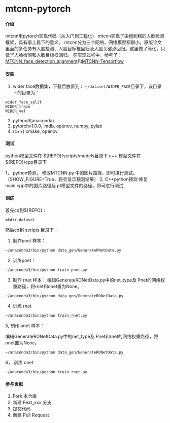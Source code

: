 # mtcnn-pytorch

#### 介绍

mtcnn用pytorch实现代码（从入门到工程化）
mtcnn实现了由粗到精的人脸检测框架，具有承上启下的意义。
mtcnn分为三个网络，网络模型都很小。原版论文里面的多任务有人脸检测、人脸目标框回归及人脸关键点回归。这里做了简化，只做了人脸检测和人脸目标框回归。
在实现过程中，参考了：[MTCNN_face_detection_alignment](https://github.com/kpzhang93/MTCNN_face_detection_alignment)和[MTCNN-Tensorflow](https://github.com/AITTSMD/MTCNN-Tensorflow)


#### 安装

1. wider face数据集，下载后放置到： `~/dataset/WIDER_FACE`目录下，该目录下的目录为：
```
wider_face_split
WIDER_train
WIDER_val
```
2. python3(anaconda)
3. pytorchv1.0.0, lmdb, opencv, numpy, pylab
4. (c++) cmake, opencv 

#### 测试
python模型文件在 ${REPO}/scripts/models目录下
c++ 模型文件在 ${REPO}/cpp目录下

1， python预测，
修改MTCNN.py 中的图片路径，即可进行测试。（SHOW_FIGURE=True，将会显示预测结果）
2, C++python预测
修复 main.cpp中的图片路径及 pt模型文件的路径，即可进行测试


#### 训练

首先cd到${REPO}：

`mkdir dataset`

然后cd到 scripts 目录下：
1. 制作pnet 样本：

`~/anaconda3/bin/python data_gen/GeneratePNetData.py `

2. 训练pnet：

`~/anaconda3/bin/python train_pnet.py`

3. 制作 rnet 样本：
编辑GenerateRONetData.py中的net_type及 Pnet的网络权重路径，将rnet和onet置为None。

`~/anaconda3/bin/python data_gen/GenerateRONetData.py `

4. 训练 rnet 

`~/anaconda3/bin/python train_rnet.py`

5, 制作 onet 样本：

编辑GenerateRONetData.py中的net_type及 Pnet和rnet的网络权重路径，将onet置为None。

`~/anaconda3/bin/python data_gen/GenerateRONetData.py `

6， 训练 onet 

`~/anaconda3/bin/python train_rnet.py`

#### 参与贡献

1. Fork 本仓库
2. 新建 Feat_xxx 分支
3. 提交代码
4. 新建 Pull Request


